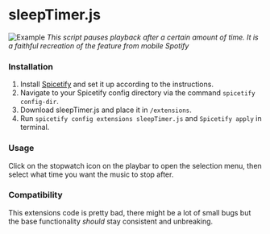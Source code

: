 # sleepTimer.js

![Example](example.png)
_This script pauses playback after a certain amount of time._
_It is a faithful recreation of the feature from mobile Spotify_

### Installation

1. Install [Spicetify](https://spicetify.app) and set it up according to the instructions.
2. Navigate to your Spicetify config directory via the command `spicetify config-dir`.
3. Download sleepTimer.js and place it in `/extensions`.
4. Run `spicetify config extensions sleepTimer.js` and `Spicetify apply` in terminal.

### Usage

Click on the stopwatch icon on the playbar to open the selection menu, then select what time you want the music to stop after.

### Compatibility

This extensions code is pretty bad, there might be a lot of small bugs but the base functionality _should_ stay consistent and unbreaking.
